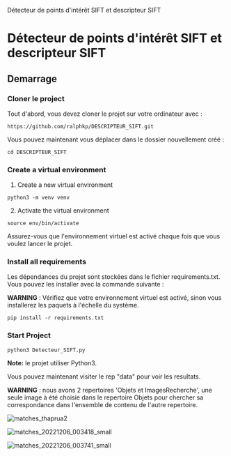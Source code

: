 Détecteur de points d'intérêt SIFT et descripteur SIFT
# Détecteur de points d'intérêt SIFT et descripteur SIFT




## Demarrage


### Cloner le project

Tout d'abord, vous devez cloner le projet sur votre ordinateur avec :

```
https://github.com/ralphkp/DESCRIPTEUR_SIFT.git
```

Vous pouvez maintenant vous déplacer dans le dossier nouvellement créé :
```
cd DESCRIPTEUR_SIFT
```

### Create a virtual environment


1. Create a new virtual environment
```
python3 -m venv venv
```

2. Activate the virtual environment
```
source env/bin/activate
```

Assurez-vous que l'environnement virtuel est activé chaque fois que vous voulez lancer le projet.

### Install all requirements

Les dépendances du projet sont stockées dans le fichier requirements.txt. Vous pouvez les installer avec la commande suivante :

**WARNING** :  Vérifiez que votre environnement virtuel est activé, sinon vous installerez les paquets à l'échelle du système.
```
pip install -r requirements.txt
```


### Start Project


```
python3 Detecteur_SIFT.py
```

**Note:** le projet utiliser Python3.


Vous pouvez maintenant visiter le rep "data" pour voir les resultats.

**WARNING** : nous avons 2 repertoires 'Objets et ImagesRecherche', une seule image à été choisie dans le repertoire Objets pour chercher sa correspondance dans l'ensemble de contenu de l'autre repertoire.

![matches_thaprua2](https://github.com/ralphkp/DESCRIPTEUR_SIFT/assets/83407803/dbefd4e2-22cc-4627-a66f-090d752975d6)


![matches_20221206_003418_small](https://github.com/ralphkp/DESCRIPTEUR_SIFT/assets/83407803/ffa1bf95-518b-42a2-bba5-fb9702211b0d)

![matches_20221206_003741_small](https://github.com/ralphkp/DESCRIPTEUR_SIFT/assets/83407803/1d7b9a25-5aef-4147-b5d3-756d5e073d04)


